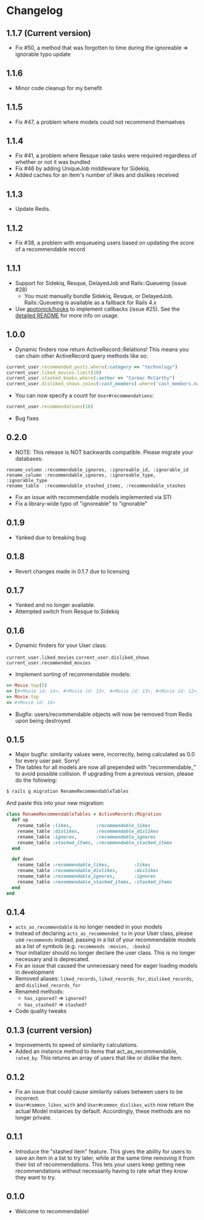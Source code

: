 Changelog
=========

1.1.7 (Current version)
-----------------------
* Fix #50, a method that was forgotten to time during the ignoreable => ignorable typo update

1.1.6
-----
* Minor code cleanup for my benefit

1.1.5
-----
* Fix #47, a problem where models could not recommend themselves

1.1.4
-----
* Fix #41, a problem where Resque rake tasks were required regardless of whether or not it was bundled
* Fix #46 by adding UniqueJob middleware for Sidekiq.
* Added caches for an item's number of likes and dislikes received

1.1.3
-----
* Update Redis.

1.1.2
-----
* Fix #38, a problem with enqueueing users based on updating the score of a recommendable record

1.1.1
-----
* Support for Sidekiq, Resque, DelayedJob and Rails::Queueing (issue #28)
  * You must manually bundle Sidekiq, Resque, or DelayedJob. Rails::Queueing is available as a fallback for Rails 4.x
* Use [apotonick/hooks](https://github.com/apotonick/hooks) to implement callbacks (issue #25). See the [detailed README](http://davidcelis.com/recommendable) for more info on usage.

1.0.0
-----
* Dynamic finders now return ActiveRecord::Relations! This means you can chain other ActiveRecord query methods like so:

```ruby
current_user.recommended_posts.where(:category => "technology")
current_user.liked_movies.limit(10)
current_user.stashed_books.where(:author => "Cormac McCarthy")
current_user.disliked_shows.joins(:cast_members).where('cast_members.name = Kim Kardashian')
```

* You can now specify a count for `User#recommendations`:

```ruby
current_user.recommendations(10)
```

* Bug fixes

0.2.0
-----
* NOTE: This release is NOT backwards compatible. Please migrate your databases:

```
rename_column :recommendable_ignores, :ignoreable_id, :ignorable_id
rename_column :recommendable_ignores, :ignoreable_type, :ignorable_type
rename_table  :recommendable_stashed_items, :recommendable_stashes
```

* Fix an issue with recommendable models implemented via STI 
* Fix a library-wide typo of "ignoreable" to "ignorable"

0.1.9
-----
* Yanked due to breaking bug

0.1.8
-----
* Revert changes made in 0.1.7 due to licensing

0.1.7
-----
* Yanked and no longer available.
* Attempted switch from Resque to Sidekiq

0.1.6
-----
* Dynamic finders for your User class:

`current_user.liked_movies`
`current_user.disliked_shows`
`current_user.recommended_movies`

* Implement sorting of recommendable models:

``` ruby
>> Movie.top(5)
=> [#<Movie id: 14>, #<Movie id: 15>, #<Movie id: 13>, #<Movie id: 12>, #<Movie id: 11>]
>> Movie.top
=> #<Movie id: 14>
```

* Bugfix: users/recommendable objects will now be removed from Redis upon being destroyed

0.1.5
-----
* Major bugfix: similarity values were, incorrectly, being calculated as 0.0 for every user pair. Sorry!
* The tables for all models are now all prepended with "recommendable_" to avoid possible collision. If upgrading from a previous version, please do the following:

``` bash
$ rails g migration RenameRecommendableTables
```

And paste this into your new migration:

``` ruby
class RenameRecommendableTables < ActiveRecord::Migration
  def up
    rename_table :likes,         :recommendable_likes
    rename_table :dislikes,      :recommendable_dislikes
    rename_table :ignores,       :recommendable_ignores
    rename_table :stashed_items, :recommendable_stashed_items
  end

  def down
    rename_table :recommendable_likes,         :likes
    rename_table :recommendable_dislikes,      :dislikes
    rename_table :recommendable_ignores,       :ignores
    rename_table :recommendable_stashed_items, :stashed_items
  end
end
```

0.1.4
-----
* `acts_as_recommendable` is no longer needed in your models
* Instead of declaring `acts_as_recommended_to` in your User class, please use `recommends` instead, passing in a list of your recommendable models as a list of symbols (e.g. `recommends :movies, :books`)
* Your initializer should no longer declare the user class. This is no longer necessary and is deprecated.
* Fix an issue that caused the unnecessary need for eager loading models in development
* Removed aliases: `liked_records`, `liked_records_for`, `disliked_records`, and `disliked_records_for`
* Renamed methods:
  * `has_ignored?` => `ignored?`
  * `has_stashed?` => `stashed?`
* Code quality tweaks

0.1.3 (current version)
-----------------------

* Improvements to speed of similarity calculations.
* Added an instance method to items that act_as_recommendable, `rated_by`. This returns an array of users that like or dislike the item.

0.1.2
-----

* Fix an issue that could cause similarity values between users to be incorrect.
* `User#common_likes_with` and `User#common_dislikes_with` now return the actual Model instances by default. Accordingly, these methods are no longer private.

0.1.1
-----
* Introduce the "stashed item" feature. This gives the ability for users to save an item in a list to try later, while at the same time removing it from their list of recommendations. This lets your users keep getting new recommendations without necessarily having to rate what they know they want to try.

0.1.0
-----
* Welcome to recommendable!
